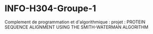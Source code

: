 # INFO-H304-Groupe-1
Complement de programmation et d'algorithmique : projet : PROTEIN SEQUENCE ALIGNMENT USING THE SMITH-WATERMAN ALGORITHM
